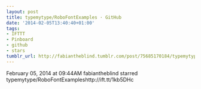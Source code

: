 ```yaml
---
layout: post
title: typemytype/RoboFontExamples · GitHub
date: '2014-02-05T13:40:40+01:00'
tags:
- IFTTT
- Pinboard
- github
- stars
tumblr_url: http://fabiantheblind.tumblr.com/post/75685170184/typemytype-robofontexamples-github
---
```

February 05, 2014 at 09:44AM
fabiantheblind starred typemytype/RoboFontExampleshttp://ift.tt/1kb5DHc
